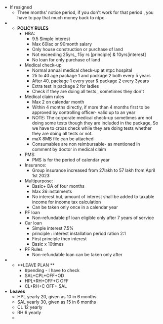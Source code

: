 - If resigned
	- Three months' notice period, if you don't work for that period , you have to pay that much money back to ntpc
- - **POLICY RULES**
    - HBA:
        - 9.5 Simple interest
        - Max 60lac or 90month salary
        - Only house construction or purchase of land
        - Not exceeding 25yrs_ 15y rs [principle] & 10yrs[interest]
        - No loan for only purchase of land
    - Medical check-up
        - Normal annual medical check-up at ntpc hospital
        - 25 to 40 age package 1 and package 2 both every 5 years
        - After 40, package 1 every year & package 2 every 3years
        - Extra test in package 2 for ladies
        - Check if they are doing all tests , sometimes they don't
    - Medical claim rules
        - Max 2 on calendar month
        - Within 4 months directly, if more than 4 months first to be approved by controlling officer- valid up to an year
        - NOTE: The corporate medical check-up sometimes are not doing some tests though they are included in the package, So we have to cross check while they are doing tests whether they are doing all tests or not.
        - maX 8MB file can be attached
        - Consumables are non reimbursable- as mentioned in comment by doctor in medical claim
    - PMS:
        - PMS is for the period of calendar year
    - Insurance:
        - Group insurance increased from 27lakh to 57 lakh from April 1st 2023
    - Multipurpose:
        - Basic+ DA of four months
        - Max 36 instalments
        - No interest but, amount of interest shall be added to taxable income for income tax calculation
        - Can be taken only once in a calendar year
    - PF loan
        - Non-refundable pf loan eligible only after 7 years of service
    - Car loan
        - Simple interest 7.5%
        - principle : interest installation period ration 2:1
        - First principle then interest
        - Basic x 10times
    - PF Rules
        - Non-refundable loan can be taken only after
- - **LEAVE PLAN **
	- #pending - I have to check
    - SAL+CPL+OFF+OD
    - HPL+RH+OFF+C OFF
    - CL+RH+C OFF+ SAL
- **Leaves**
	- HPL yearly 20, given as 10 in 6 months
	- SAL yearly 30, given as 15 in 6 months
	- CL 12 yearly
	- RH 6 yearly
	- 